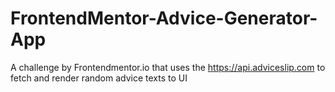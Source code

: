 # FrontendMentor-Advice-Generator-App

A challenge by Frontendmentor.io that uses the https://api.adviceslip.com to fetch and render random advice texts to UI

